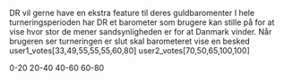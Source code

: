 DR vil gerne have en ekstra feature til deres guldbaromenter
I hele turneringsperioden har DR et barometer som brugere kan stille på for at vise hvor stor de mener sandsynligheden er for at Danmark vinder.
Når brugeren ser turneringen er slut skal barometeret vise en besked 
user1_votes[33,49,55,55,55,60,80]
user2_votes[70,50,65,100,100]

0-20
20-40
40-60
60-80
